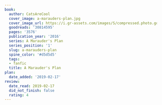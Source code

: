 ```yaml
---
book:
  author: CatsAreCool
  cover_image: a-marauders-plan.jpg
  cover_image_url: https://i.gr-assets.com/images/S/compressed.photo.goodreads.com/books/1478120030l/30814595._SX98_.jpg
  goodreads: '30814595'
  pages: '3576'
  publication_year: '2016'
  series: A Marauder's Plan
  series_position: '1'
  slug: a-marauders-plan
  spine_color: '#d5d5d5'
  tags:
  - fanfic
  title: A Marauder's Plan
plan:
  date_added: '2019-02-17'
review:
  date_read: 2019-02-17
  did_not_finish: false
  rating: 4
---
```


